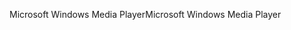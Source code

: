 <span data-ttu-id="9b2b9-101">Microsoft Windows Media Player</span><span class="sxs-lookup"><span data-stu-id="9b2b9-101">Microsoft Windows Media Player</span></span>